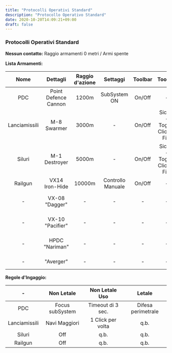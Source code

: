 ```yaml
---
title: "Protocolli Operativi Standard"
description: "Protocollo Operativo Standard"
date: 2020-10-20T14:09:21+09:00
draft: false
---
```


### Protocolli Operativi Standard

**Nessun contatto:** Raggio armamenti 0 metri / Armi spente

**Lista Armamenti:**

| Nome     			| Dettagli 			 			| Raggio d'azione 		| Settaggi 				| Toolbar 	| Toolbar 							| Scopo 				| Utilizzo 			| Munizioni 				| Specifiche							|
|		:----:		|			:----:				|		:----: 			|  		:----: 			|	:----: 	| 			:----:  				|		:----: 			|  		:----: 		|		:----:  			|		   		:----:					|
|	PDC				|	Point Defence Cannon		|	1200m				|	SubSystem ON		|	On/Off	|				-					|	Ingaggi Ordinari	|	In Movimento	|	Nato25x184				|	Letali se a Fuoco Continuo			|
|	Lanciamissili	|	M-8 Swarmer					|	3000m				|			-			|	On/Off	|	Sicura - Toggle Click to Fire	|	Navi Maggiori		|	<100 m/s		|	Destroyer Missile X		|	Sciame di Missili Veloci e Precisi	|
|	Siluri			|	M-1 Destroyer				|	5000m				|			-			|	On/Off	|	Sicura - Toggle Click to Fire	|	Risposta Letale		|	Stazionari		|	Boomer Torpedo			|	Incapacitanti, più Lenti e Letali	|
|	Railgun			|	VX14 Iron-Hide				|	10000m				|	Controllo Manuale	|	On/Off	|				-					|	Distruzione			|		-			|	250kg W + U				|	Incapacitante e Distruttiva			|
|		-			|	VX-08 "Dagger"				|			-			|			-			|		-	|				-					|			-			|		-			|	35mm Railgun spike		|				-						|	
|		-			|	VX-10 "Pacifier"			|			-			|			-			|		-	|				-					|			-			|		-			|	256mm Railgun spike		|				-						|	
|		-			|	HPDC "Nariman"				|			-			|			-			|		-	|				-					|			-			|		-			|	70mm Nariman Ammobox	|				-						|
|		-			|	"Averger"					|			-			|			-			|		-	|				-					|			-			|		-			|	185	Averger Ammobox		|				-						|

**Regole d'Ingaggio:**

| -	    			| Non Letale		| Non Letale Uso 		| Letale 				|
|		:----:		|		:----:		|		:----: 			|  		:----: 			|
|	PDC				|	Focus subSystem	|	Timeout di 3 sec.	|	Difesa perimetrale	|
|	Lanciamissili	|	Navi Maggiori	|	1 Click per volta	|	q.b.				|
|	Siluri			|	Off				|	q.b.				|	q.b.				|
|	Railgun			|	Off				|	q.b.				|	q.b.				|






